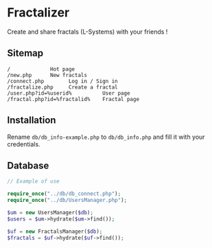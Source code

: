 # Fractalizer
Create and share fractals (L-Systems) with your friends !

## Sitemap
    /             Hot page
    /new.php      New fractals
    /connect.php        Log in / Sign in
    /fractalize.php     Create a fractal
    /user.php?id=%userid%          User page
    /fractal.php?id=%fractalid%    Fractal page

## Installation
Rename `db/db_info-example.php` to `db/db_info.php`
and fill it with your credentials.

## Database
```php
// Example of use

require_once("../db/db_connect.php");
require_once("../db/UsersManager.php");

$um = new UsersManager($db);
$users = $um->hydrate($um->find());

$uf = new FractalsManager($db);
$fractals = $uf->hydrate($uf->find());
```


